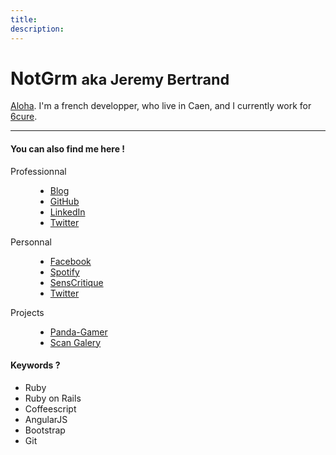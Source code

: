 ```yaml
---
title:
description:
---
```

<!-- Begin page content -->
<div class="container">
    <div class="page-header">
        <h1>NotGrm <small>aka Jeremy Bertrand</small></h1>
    </div>
    <p class="lead">
        <a href="#" data-toggle="tooltip" data-placement="top" title="" data-original-title="Hello in Hawaiian">Aloha</a>. 
        I'm a french developper, who live in Caen, and I currently work for <a href="http://www.6cure.com">6cure</a>. 
    </p>
    <hr/>
    <div class="row-fluid">
        <div class="span9">
            <p>
                <h4>You can also find me here !</h4>
                <dl>
                    <dt>Professionnal</dt>
                    <dd>
                        <ul class="inline">
                            <li><a href="#" class="btn btn-small btn-danger my-btn"><i class="icon-reorder"></i> Blog</a></li>
                            <li><a href="#" class="btn btn-small btn-danger my-btn"><i class="icon-github"></i> GitHub</a></li>
                            <li><a href="#" class="btn btn-small btn-danger my-btn"><i class="icon-linkedin"></i> LinkedIn</a></li>
                            <li><a href="#" class="btn btn-small btn-danger my-btn"><i class="icon-twitter"></i> Twitter</a></li>
                        </ul>
                    </dd>
                    <dt>Personnal</dt>
                    <dd>
                        <ul class="inline">
                            <li><a href="#" class="btn btn-small btn-danger my-btn"><i class="icon-facebook"></i> Facebook</a></li>
                            <li><a href="#" class="btn btn-small btn-danger my-btn"><i class="icon-music"></i> Spotify</a></li>
                            <li><a href="#" class="btn btn-small btn-danger my-btn"><i class="icon-book"></i> SensCritique</a></li>
                            <li><a href="#" class="btn btn-small btn-danger my-btn"><i class="icon-twitter"></i> Twitter</a>                                </li>
                        </ul>
                    </dd>
                    <dt>Projects</dt>
                    <dd>
                        <ul class="inline">
                            <li><a href="#" class="btn btn-small btn-danger my-btn"></i> Panda-Gamer</a></li>
                            <li><a href="#" class="btn btn-small btn-danger my-btn"></i> Scan Galery</a>                               </li>
                        </ul>
                    </dd>
                </dl>
            </p>
        </div>
        <div class="span3">
            <p>
                <h4>Keywords ?</h4>
                <ul class="unstyled">
                    <li><span class="label my-label">Ruby</span></li>
                    <li><span class="label my-label">Ruby on Rails</span></li>
                    <li><span class="label my-label">Coffeescript</span></li>
                    <li><span class="label my-label">AngularJS</span></li>
                    <li><span class="label my-label">Bootstrap</span></li>
                    <li><span class="label my-label">Git</span></li>
                </ul>
            </p>
        </div>
    </div>
	<div id="push"></div>
</div>
